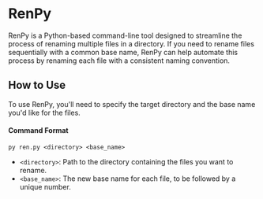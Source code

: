 # RenPy

RenPy is a Python-based command-line tool designed to streamline the process of renaming multiple files in a directory. If you need to rename files sequentially with a common base name, RenPy can help automate this process by renaming each file with a consistent naming convention.

## How to Use
To use RenPy, you'll need to specify the target directory and the base name you'd like for the files.

#### Command Format
```shell
py ren.py <directory> <base_name>
```

- `<directory>`: Path to the directory containing the files you want to rename.
- `<base_name>`: The new base name for each file, to be followed by a unique number.
